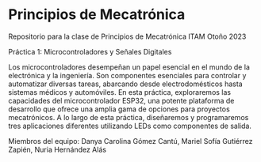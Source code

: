 # Principios de Mecatrónica
Repositorio para la clase de Principios de Mecatrónica ITAM Otoño 2023

Práctica 1: Microcontroladores y Señales Digitales

Los microcontroladores desempeñan un papel esencial en el mundo de la electrónica y la ingeniería. Son componentes esenciales para controlar y automatizar diversas tareas, abarcando desde electrodomésticos hasta sistemas médicos y automóviles. En esta práctica, exploraremos las capacidades del microcontrolador ESP32, una potente plataforma de desarrollo que ofrece una amplia gama de opciones para proyectos mecatrónicos. A lo largo de esta práctica, diseñaremos y programaremos tres aplicaciones diferentes utilizando LEDs como componentes de salida.

Miembros del equipo:
Danya Carolina Gómez Cantú, Mariel Sofía Gutiérrez Zapién, Nuria Hernández Alás
